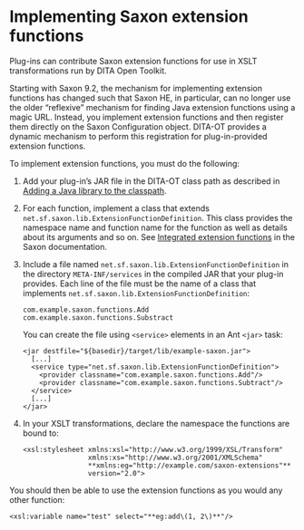 # Implementing Saxon extension functions

Plug-ins can contribute Saxon extension functions for use in XSLT transformations run by DITA Open Toolkit.

Starting with Saxon 9.2, the mechanism for implementing extension functions has changed such that Saxon HE, in particular, can no longer use the older “reflexive” mechanism for finding Java extension functions using a magic URL. Instead, you implement extension functions and then register them directly on the Saxon Configuration object. DITA-OT provides a dynamic mechanism to perform this registration for plug-in-provided extension functions.

To implement extension functions, you must do the following:

1.  Add your plug-in’s JAR file in the DITA-OT class path as described in [Adding a Java library to the classpath](plugin-javalib.md).
2.  For each function, implement a class that extends `net.sf.saxon.lib.ExtensionFunctionDefinition`. This class provides the namespace name and function name for the function as well as details about its arguments and so on. See [Integrated extension functions](http://www.saxonica.com/html/documentation9.8/extensibility/integratedfunctions) in the Saxon documentation.
3.  Include a file named `net.sf.saxon.lib.ExtensionFunctionDefinition` in the directory `META-INF/services` in the compiled JAR that your plug-in provides. Each line of the file must be the name of a class that implements `net.sf.saxon.lib.ExtensionFunctionDefinition`:

    ```
    com.example.saxon.functions.Add
    com.example.saxon.functions.Substract
    ```

    You can create the file using `<service>` elements in an Ant `<jar>` task:

    ```language-xml
    <jar destfile="${basedir}/target/lib/example-saxon.jar">
      [...]
      <service type="net.sf.saxon.lib.ExtensionFunctionDefinition">
        <provider classname="com.example.saxon.functions.Add"/>
        <provider classname="com.example.saxon.functions.Subtract"/>
      </service>
      [...]
    </jar>
    ```

4.  In your XSLT transformations, declare the namespace the functions are bound to:

    ```language-xml
    <xsl:stylesheet xmlns:xsl="http://www.w3.org/1999/XSL/Transform"
                    xmlns:xs="http://www.w3.org/2001/XMLSchema"
                    **xmlns:eg="http://example.com/saxon-extensions"**
                    version="2.0">
    ```


You should then be able to use the extension functions as you would any other function:

```language-xml
<xsl:variable name="test" select="**eg:add\(1, 2\)**"/>
```


